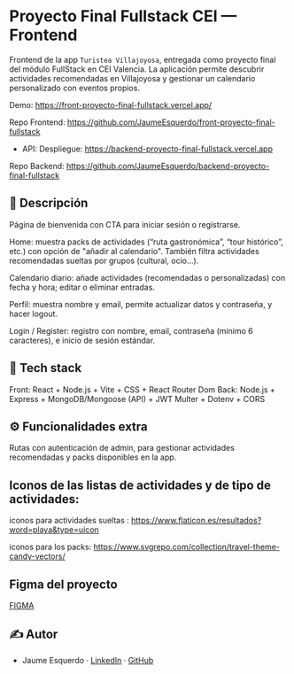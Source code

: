 # Proyecto Final Fullstack CEI — Frontend

Frontend de la app `Turistea Villajoyosa`, entregada como proyecto final del módulo FullStack en CEI Valencia. La aplicación permite descubrir actividades recomendadas en Villajoyosa y gestionar un calendario personalizado con eventos propios.

Demo: https://front-proyecto-final-fullstack.vercel.app/

Repo Frontend: https://github.com/JaumeEsquerdo/front-proyecto-final-fullstack

- API:
Despliegue: https://backend-proyecto-final-fullstack.vercel.app

Repo Backend: https://github.com/JaumeEsquerdo/backend-proyecto-final-fullstack

## 📖 Descripción

Página de bienvenida con CTA para iniciar sesión o registrarse.

Home: muestra packs de actividades (“ruta gastronómica”, “tour histórico”, etc.) con opción de "añadir al calendario". También filtra actividades recomendadas sueltas por grupos (cultural, ocio…).

Calendario diario: añade actividades (recomendadas o personalizadas) con fecha y hora; editar o eliminar entradas.

Perfil: muestra nombre y email, permite actualizar datos y contraseña, y hacer logout.

Login / Register: registro con nombre, email, contraseña (mínimo 6 caracteres), e inicio de sesión estándar.


## 🧱 Tech stack

Front: React + Node.js + Vite + CSS + React Router Dom
Back: Node.js + Express + MongoDB/Mongoose (API) + JWT  Multer + Dotenv + CORS



## ⚙️ Funcionalidades extra

Rutas con autenticación de admin, para gestionar actividades recomendadas y packs disponibles en la app.


## Iconos de las listas de actividades y de tipo de actividades: 
iconos para actividades sueltas : https://www.flaticon.es/resultados?word=playa&type=uicon

iconos para los packs: https://www.svgrepo.com/collection/travel-theme-candy-vectors/


## Figma del proyecto

[FIGMA](https://www.figma.com/design/Qo6Jr7O0xUuxmZzhrlkCfL/PROYECTO-FINAL-BACKEND?node-id=0-1&p=f&t=zRk69933bAcFhLtx-0)


## ✍️ Autor

- Jaume Esquerdo · [LinkedIn](https://www.linkedin.com/in/jaume-esquerdo/) · [GitHub](https://github.com/JaumeEsquerdo)